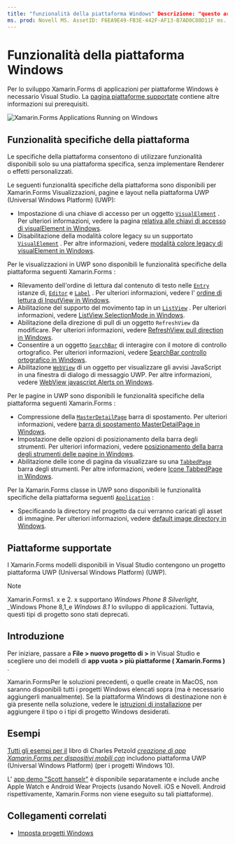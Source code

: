 ```yaml
---
title: "funzionalità della piattaforma Windows" Descrizione: "questo articolo illustra il supporto della piattaforma Windows disponibile in Xamarin.Forms ".
ms. prod: Novell MS. AssetID: F6EA9E49-FB3E-442F-AF13-B7AD0C80D11F ms. Technology: Novell-Forms Author: davidbritch ms. Author: dabritch ms. Date: 01/16/2020 no-loc: [ Xamarin.Forms , Xamarin.Essentials ]
---
```


# <a name="windows-platform-features"></a>Funzionalità della piattaforma Windows

Per lo sviluppo Xamarin.Forms di applicazioni per piattaforme Windows è necessario Visual Studio. La [pagina piattaforme supportate](~/get-started/supported-platforms.md) contiene altre informazioni sui prerequisiti.

![](images/allhanselman.png "Xamarin.Forms Applications Running on Windows")

## <a name="platform-specifics"></a>Funzionalità specifiche della piattaforma

Le specifiche della piattaforma consentono di utilizzare funzionalità disponibili solo su una piattaforma specifica, senza implementare Renderer o effetti personalizzati.

Le seguenti funzionalità specifiche della piattaforma sono disponibili per Xamarin.Forms Visualizzazioni, pagine e layout nella piattaforma UWP (Universal Windows Platform) (UWP):

- Impostazione di una chiave di accesso per un oggetto [`VisualElement`](xref:Xamarin.Forms.VisualElement) . Per ulteriori informazioni, vedere la pagina [relativa alle chiavi di accesso di visualElement in Windows](visualelement-access-keys.md).
- Disabilitazione della modalità colore legacy su un supportato [`VisualElement`](xref:Xamarin.Forms.VisualElement) . Per altre informazioni, vedere [modalità colore legacy di visualElement in Windows](legacy-color-mode.md).

Per le visualizzazioni in UWP sono disponibili le funzionalità specifiche della piattaforma seguenti Xamarin.Forms :

- Rilevamento dell'ordine di lettura dal contenuto di testo nelle [`Entry`](xref:Xamarin.Forms.Entry) istanze di, [`Editor`](xref:Xamarin.Forms.Editor) e [`Label`](xref:Xamarin.Forms.Label) . Per ulteriori informazioni, vedere l' [ordine di lettura di InputView in Windows](inputview-reading-order.md).
- Abilitazione del supporto del movimento tap in un [`ListView`](xref:Xamarin.Forms.ListView) . Per ulteriori informazioni, vedere [ListView SelectionMode in Windows](listview-selectionmode.md).
- Abilitazione della direzione di pull di un oggetto `RefreshView` da modificare. Per ulteriori informazioni, vedere [RefreshView pull direction in Windows](refreshview-pulldirection.md).
- Consentire a un oggetto [`SearchBar`](xref:Xamarin.Forms.SearchBar) di interagire con il motore di controllo ortografico. Per ulteriori informazioni, vedere [SearchBar controllo ortografico in Windows](searchbar-spell-check.md).
- Abilitazione [`WebView`](xref:Xamarin.Forms.WebView) di un oggetto per visualizzare gli avvisi JavaScript in una finestra di dialogo di messaggio UWP. Per altre informazioni, vedere [WebView javascript Alerts on Windows](webview-javascript-alert.md).

Per le pagine in UWP sono disponibili le funzionalità specifiche della piattaforma seguenti Xamarin.Forms :

- Compressione della [`MasterDetailPage`](xref:Xamarin.Forms.MasterDetailPage) barra di spostamento. Per ulteriori informazioni, vedere [barra di spostamento MasterDetailPage in Windows](masterdetailpage-navigation-bar.md).
- Impostazione delle opzioni di posizionamento della barra degli strumenti. Per ulteriori informazioni, vedere [posizionamento della barra degli strumenti delle pagine in Windows](page-toolbar-placement.md).
- Abilitazione delle icone di pagina da visualizzare su una [`TabbedPage`](xref:Xamarin.Forms.TabbedPage) barra degli strumenti. Per altre informazioni, vedere [Icone TabbedPage in Windows](tabbedpage-icons.md).

Per la Xamarin.Forms classe in UWP sono disponibili le funzionalità specifiche della piattaforma seguenti [`Application`](xref:Xamarin.Forms.Application) :

- Specificando la directory nel progetto da cui verranno caricati gli asset di immagine. Per ulteriori informazioni, vedere [default image directory in Windows](default-image-directory.md).

## <a name="platform-support"></a>Piattaforme supportate

I Xamarin.Forms modelli disponibili in Visual Studio contengono un progetto piattaforma UWP (Universal Windows Platform) (UWP).

> [!NOTE]
> Xamarin.Forms1. x e 2. x supportano _Windows Phone 8 Silverlight_, _Windows Phone 8,1_e _Windows 8.1_ lo sviluppo di applicazioni. Tuttavia, questi tipi di progetto sono stati deprecati.

## <a name="getting-started"></a>Introduzione

Per iniziare, passare a **File > nuovo progetto di >** in Visual Studio e scegliere uno dei modelli di **app vuota > più piattaforme ( Xamarin.Forms )** .

Xamarin.FormsPer le soluzioni precedenti, o quelle create in MacOS, non saranno disponibili tutti i progetti Windows elencati sopra (ma è necessario aggiungerli manualmente). Se la piattaforma Windows di destinazione non è già presente nella soluzione, vedere le [istruzioni di installazione](installation/index.md) per aggiungere il tipo o i tipi di progetto Windows desiderati.

## <a name="samples"></a>Esempi

[Tutti gli esempi per il](https://github.com/xamarin/xamarin-forms-book-preview-2) libro di Charles Petzold [*creazione di app Xamarin.Forms per dispositivi mobili con*](~/xamarin-forms/creating-mobile-apps-xamarin-forms/index.md) includono piattaforma UWP (Universal Windows Platform) (per i progetti Windows 10).

L' [app demo "Scott hanselr"](https://github.com/jamesmontemagno/Hanselman.Forms) è disponibile separatamente e include anche Apple Watch e Android Wear Projects (usando Novell. iOS e Novell. Android rispettivamente, Xamarin.Forms non viene eseguito su tali piattaforme).

## <a name="related-links"></a>Collegamenti correlati

- [Imposta progetti Windows](~/xamarin-forms/platform/windows/installation/index.md)
